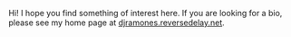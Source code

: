 Hi! I hope you find something of interest here. If you are looking for a bio, please see my home page at [djramones.reversedelay.net](https://djramones.reversedelay.net).
